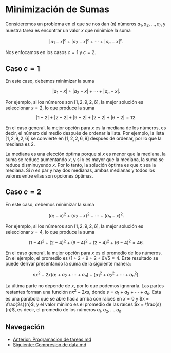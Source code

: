 # Minimización de Sumas

Consideremos un problema en el que se nos dan \(n\) números $a_1, a_2, \ldots, a_n$ y nuestra tarea es encontrar un valor $x$ que minimice la suma

$$
|a_1 - x|^c + |a_2 - x|^c + \cdots + |a_n - x|^c.
$$

Nos enfocamos en los casos $c = 1$ y $c = 2$.

## Caso $c = 1$

En este caso, debemos minimizar la suma

$$
|a_1 - x| + |a_2 - x| + \cdots + |a_n - x|.
$$

Por ejemplo, si los números son $[1, 2, 9, 2, 6]$, la mejor solución es seleccionar $x = 2$, lo que produce la suma

$$
|1 - 2| + |2 - 2| + |9 - 2| + |2 - 2| + |6 - 2| = 12.
$$

En el caso general, la mejor opción para $x$ es la mediana de los números, es decir, el número del medio después de ordenar la lista. Por ejemplo, la lista $[1, 2, 9, 2, 6]$ se convierte en $[1, 2, 2, 6, 9]$ después de ordenar, por lo que la mediana es 2.

La mediana es una elección óptima porque si $x$ es menor que la mediana, la suma se reduce aumentando $x$, y si $x$ es mayor que la mediana, la suma se reduce disminuyendo $x$. Por lo tanto, la solución óptima es que $x$ sea la mediana. Si $n$ es par y hay dos medianas, ambas medianas y todos los valores entre ellas son opciones óptimas.

## Caso $c = 2$

En este caso, debemos minimizar la suma

$$
(a_1 - x)^2 + (a_2 - x)^2 + \cdots + (a_n - x)^2.
$$

Por ejemplo, si los números son $[1, 2, 9, 2, 6]$, la mejor solución es seleccionar $x = 4$, lo que produce la suma

$$
(1 - 4)^2 + (2 - 4)^2 + (9 - 4)^2 + (2 - 4)^2 + (6 - 4)^2 = 46.
$$

En el caso general, la mejor opción para $x$ es el promedio de los números. En el ejemplo, el promedio es $(1 + 2 + 9 + 2 + 6)/5 = 4$. Este resultado se puede derivar presentando la suma de la siguiente manera:

$$
nx^2 - 2x(a_1 + a_2 + \cdots + a_n) + (a_1^2 + a_2^2 + \cdots + a_n^2).
$$

La última parte no depende de $x$, por lo que podemos ignorarla. Las partes restantes forman una función $nx^2 - 2xs$, donde $s = a_1 + a_2 + \cdots + a_n$. Esta es una parábola que se abre hacia arriba con raíces en $x = 0$ y $x = \frac{2s}{n}$, y el valor mínimo es el promedio de las raíces $x = \frac{s}{n}$, es decir, el promedio de los números $a_1, a_2, \ldots, a_n$.

## Navegación

- [Anterior: Programacion de tareas.md](./Programacion.md)
- [Siguiente: Compresion de data.md](./Compresion%20de%20data.md)